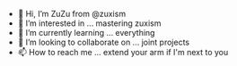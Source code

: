 - 👋 Hi, I’m ZuZu from @zuxism
- 👀 I’m interested in ... mastering zuxism
- 🌱 I’m currently learning ... everything
- 💞️ I’m looking to collaborate on ... joint projects
- 📫 How to reach me ... extend your arm if I'm next to you

<!---
zuxism/zuxism is a ✨ special ✨ repository because its `README.md` (this file) appears on your GitHub profile.
You can click the Preview link to take a look at your changes.
--->
